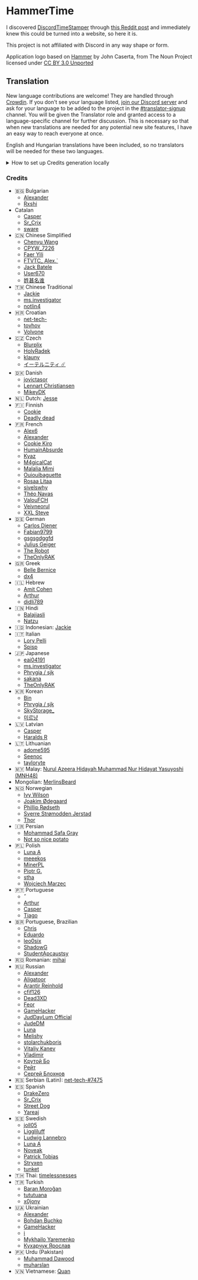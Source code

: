 <h1>HammerTime <a title="Crowdin" target="_blank" href="https://crowdin.com/project/hammertime"><img src="https://badges.crowdin.net/hammertime/localized.svg" alt=""></a></h1>

I discovered [DiscordTimeStamper] through [this Reddit post] and immediately knew this could be turned into a website,
so here it is.

[discordtimestamper]: https://github.com/TimeTravelPenguin/DiscordTimeStamper/
[this reddit post]: https://www.reddit.com/r/discordapp/comments/oiv86b/i_made_a_tool_to_make_timestamps_for_discord/

This project is not affiliated with Discord in any way shape or form.

Application logo based on [Hammer] by John Caserta, from The Noun Project licensed under [CC BY 3.0 Unported]

[hammer]: https://meta.m.wikimedia.org/wiki/File:Hammer_-_Noun_project_1306.svg
[cc by 3.0 unported]: https://creativecommons.org/licenses/by/3.0/deed.en

## Translation

New language contributions are welcome! They are handled through [Crowdin]. If you don't see your language listed,
[join our Discord server] and ask for your language to be added to the project in the [#translator-signup] channel. You
will be given the Translator role and granted access to a language-specific channel for further discussion. This is
necessary so that when new translations are needed for any potential new site features, I have an easy way to reach
everyone at once.

[crowdin]: https://crowdin.com/project/hammertime
[join our discord server]: https://hammertime.cyou/discord
[#translator-signup]: https://discord.com/channels/952258283882819595/952292965211074650

English and Hungarian translations have been included, so no translators will be needed for these two languages.

<details>
<summary>How to set up Credits generation locally</summary>

> [!NOTE]
> This section is primarily for me, the developer, to be able to refer back to these instructions in the future. However, if you would like to know the process on how to set this up locally, feel free to read on.

1. Obtain a Crowdin API token for your account at https://crowdin.com/settings#api-key
   - You can enter any name you like
   - Check the "Projects" scope and select "Read only" from the dropdown next to it
   - Select "Read and write" in the "Reports" line inside "Projects"
2. Make a copy of `.env.template` at the root of the repository called `.env`
   - This file is normally ignored in version control, if you are committing your changes, make sure it id not included.
3. Fill in the environment variables inside the `.env` file as follows:
   - `CROWDIN_API_KEY` should be set to the token you just created
   - `CROWDIN_PROJECT_IDENTIFIER` is the text-based identifier on the project, this is typically at the end of the project page URL, e.g. in https://crowdin.com/project/hammertime the value that should be entered here is `hammertime`. You must have manager access to the project in question for the script to find it.
   - You can leave the rest of the values as-is.
4. Now you can run `npm run dev` without the warning message related to credit generation
</details>

### Credits

- 🇧🇬 Bulgarian
  - [Alexander](https://crowdin.com/profile/Mr.Shad)
  - [Rxshi](https://crowdin.com/profile/Rxshi)
- Catalan
  - [Casper](https://crowdin.com/profile/JajarGG)
  - [Sr_Crix](https://crowdin.com/profile/Sr_Crix)
  - [sware](https://crowdin.com/profile/sware)
- 🇨🇳 Chinese Simplified
  - [Chenyu Wang](https://crowdin.com/profile/w11039685)
  - [CPYW_7226](https://crowdin.com/profile/CPYW_7226)
  - [Faer Yili](https://crowdin.com/profile/yilifaer)
  - [FTVTC\_ Alex.`](https://crowdin.com/profile/htcqqcomm)
  - [Jack Batele](https://crowdin.com/profile/BateleJack)
  - [User670](https://crowdin.com/profile/User670)
  - [姓甚名谁](https://crowdin.com/profile/febilly)
- 🇹🇼 Chinese Traditional
  - [Jackie](https://crowdin.com/profile/jckcr)
  - [ms.investigator](https://crowdin.com/profile/ms.)
  - [notlin4](https://crowdin.com/profile/notlin4)
- 🇭🇷 Croatian
  - [net-tech-](https://crowdin.com/profile/net-tech-)
  - [tovhov](https://crowdin.com/profile/tovhov)
  - [Volvone](https://github.com/volvone)
- 🇨🇿 Czech
  - [Blurplix](https://crowdin.com/profile/Blurplix)
  - [HolyRadek](https://crowdin.com/profile/holyradek)
  - [klauny](https://crowdin.com/profile/klauny)
  - [イーテルニティ ☄️](https://crowdin.com/profile/Ethxrnity)
- 🇩🇰 Danish
  - [jovictasor](https://crowdin.com/profile/jovictasor)
  - [Lennart Christiansen](https://crowdin.com/profile/LennartDenmark)
  - [MikeyDK](https://crowdin.com/profile/MikeyDK)
- 🇳🇱 Dutch: [Jesse](https://github.com/Jessuhh)
- 🇫🇮 Finnish
  - [Cookie](https://crowdin.com/profile/cookiethegamer33)
  - [Deadly dead](https://crowdin.com/profile/cricribebe)
- 🇫🇷 French
  - [Alex6](https://crowdin.com/profile/Alex6_)
  - [Alexander](https://crowdin.com/profile/Mr.Shad)
  - [Cookie Kiro](https://crowdin.com/profile/Cookikui)
  - [HumainAbsurde](https://crowdin.com/profile/humain)
  - [Kyaz](https://crowdin.com/profile/09kyaz)
  - [M4gicalCat](https://crowdin.com/profile/M4gicalCat)
  - [Malalia Mimi](https://crowdin.com/profile/MialyMusic)
  - [Ouiouibaguette](https://crowdin.com/profile/Ouiouibaguette)
  - [Rosaa Litaa](https://crowdin.com/profile/Rosaalita)
  - [sivelswhy](https://crowdin.com/profile/sivelswhy)
  - [Théo Navas](https://crowdin.com/profile/GrifGrif)
  - [ValouFCH](https://crowdin.com/profile/ValouFCH)
  - [Veivneorul](https://crowdin.com/profile/Veivneorul)
  - [XXL Steve](https://crowdin.com/profile/XXL_Steve)
- 🇩🇪 German
  - [Carlos Diener](https://crowdin.com/profile/carlos.diener)
  - [Fabian9799](https://crowdin.com/profile/Fabian9799)
  - [gsgsgdggfd](https://crowdin.com/profile/gsgsgdggfd)
  - [Julius Geiger](https://crowdin.com/profile/julix00)
  - [The Robot](https://crowdin.com/profile/therobot)
  - [TheOnlyRAK](https://crowdin.com/profile/TheOnlyRAK)
- 🇬🇷 Greek
  - [Belle Bernice](https://crowdin.com/profile/BelleBernice)
  - [dx4](https://crowdin.com/profile/dx4)
- 🇮🇱 Hebrew
  - [Amit Cohen](https://crowdin.com/profile/ZeRealOne)
  - [Arthur](https://crowdin.com/profile/DuperKnight)
  - [didli789](https://crowdin.com/profile/didli789)
- 🇮🇳 Hindi
  - [Balajiasli](https://crowdin.com/profile/Balajiasli)
  - [Natzu](https://crowdin.com/profile/natieon)
- 🇮🇩 Indonesian: [Jackie](https://github.com/Jckcr)
- 🇮🇹 Italian
  - [Lory Pelli](https://github.com/lorypelli)
  - [Spisp](https://crowdin.com/profile/Spisp)
- 🇯🇵 Japanese
  - [eai04191](https://crowdin.com/profile/eai04191)
  - [ms.investigator](https://crowdin.com/profile/ms.)
  - [Phrygia / sjk](https://github.com/sjkim04)
  - [sakana](https://crowdin.com/profile/sakana0580)
  - [TheOnlyRAK](https://crowdin.com/profile/TheOnlyRAK)
- 🇰🇷 Korean
  - [Bin](https://crowdin.com/profile/cheesepickle12345678)
  - [Phrygia / sjk](https://github.com/sjkim04)
  - [SkyStorage\_](https://crowdin.com/profile/SkyStorage_)
  - [미르냥](https://crowdin.com/profile/Mirnyang)
- 🇱🇻 Latvian
  - [Casper](https://crowdin.com/profile/JajarGG)
  - [Haralds R](https://crowdin.com/profile/haralds.re)
- 🇱🇹 Lithuanian
  - [adome595](https://crowdin.com/profile/adome595)
  - [Seenoc](https://crowdin.com/profile/Seenoc)
  - [tayloryte](https://crowdin.com/profile/tayloryte)
- 🇲🇾 Malay: [Nurul Azeera Hidayah Muhammad Nur Hidayat Yasuyoshi (MNH48)](https://crowdin.com/profile/mnh48)
- Mongolian: [MerlinsBeard](https://crowdin.com/profile/MerlinsBeard)
- 🇳🇴 Norwegian
  - [Ivy Wilson](https://crowdin.com/profile/zach.lawnmower)
  - [Joakim Ødegaard](https://crowdin.com/profile/joakim.od)
  - [Phillip Rødseth](https://crowdin.com/profile/philliphatrod)
  - [Sverre Strømodden Jerstad](https://crowdin.com/profile/sverrejerstad)
  - [Thor](https://crowdin.com/profile/thorarne94)
- 🇮🇷 Persian
  - [Mohammad Safa Gray](https://crowdin.com/profile/DeadMarco)
  - [Not so nice potato](https://crowdin.com/profile/regimanhj)
- 🇵🇱 Polish
  - [Luna A](https://crowdin.com/profile/LumiKitten)
  - [meeekos](https://crowdin.com/profile/meeekos)
  - [MinerPL](https://github.com/minerpl)
  - [Piotr G.](https://crowdin.com/profile/ekidoxx)
  - [stha](https://crowdin.com/profile/sthakrk)
  - [Wojciech Marzec](https://crowdin.com/profile/C.Ezra.M)
- 🇵🇹 Portuguese
  - [ً](https://crowdin.com/profile/buckshot-)
  - [Arthur](https://crowdin.com/profile/DuperKnight)
  - [Casper](https://crowdin.com/profile/JajarGG)
  - [Tiago](https://crowdin.com/profile/DemiCool)
- 🇧🇷 Portuguese, Brazilian
  - [Chris](https://crowdin.com/profile/Chrisdbhr)
  - [Eduardo](https://crowdin.com/profile/Nirewen)
  - [leo0six](https://crowdin.com/profile/leo0six)
  - [ShadowG](https://crowdin.com/profile/ShadowG)
  - [StudentApcaustsy](https://crowdin.com/profile/StudentApcaustsy)
- 🇷🇴 Romanian: [mihai](https://crowdin.com/profile/mihaiofficialRO)
- 🇷🇺 Russian
  - [Alexander](https://crowdin.com/profile/Mr.Shad)
  - [Aligatoor](https://crowdin.com/profile/Aligatoor)
  - [Arantir Reinhold](https://crowdin.com/profile/arantirrein)
  - [cfif126](https://crowdin.com/profile/cfif126)
  - [Dead3XD](https://crowdin.com/profile/Dead3XD)
  - [Feor](https://crowdin.com/profile/EL0nMusk)
  - [GameHacker](https://crowdin.com/profile/GameHacker)
  - [JudDayLum Official](https://crowdin.com/profile/JudDayLum)
  - [JudeDM](https://crowdin.com/profile/JudeDM)
  - [Luna](https://crowdin.com/profile/NightyCloud)
  - [Melishy](https://crowdin.com/profile/melishy)
  - [stolarchukboris](https://crowdin.com/profile/PleasedontslammykeyboarddfsdoijfwR)
  - [Vitaliy Kanev](https://crowdin.com/profile/vitalkanev)
  - [Vladimir](https://crowdin.com/profile/bill876)
  - [Крутой Бо](https://crowdin.com/profile/arturfomenko8)
  - [Рейт](https://crowdin.com/profile/helppriklreyta)
  - [Сергей Блохнов](https://crowdin.com/profile/servey22)
- 🇷🇸 Serbian (Latin): [net-tech-#7475](https://nettech.dev/)
- 🇪🇸 Spanish
  - [DrakeZero](https://crowdin.com/profile/DrakeZero)
  - [Sr_Crix](https://crowdin.com/profile/Sr_Crix)
  - [Street Dog](https://crowdin.com/profile/streetdog.arg)
  - [Yareaj](https://github.com/Yareaj/)
- 🇸🇪 Swedish
  - [joll05](https://crowdin.com/profile/joll05)
  - [Liggliluff](https://github.com/Liggliluff)
  - [Ludwig Lannebro](https://crowdin.com/profile/lannebroludwig)
  - [Luna A](https://crowdin.com/profile/LumiKitten)
  - [Noveak](https://crowdin.com/profile/Noveak-Prime)
  - [Patrick Tobias](https://crowdin.com/profile/patricktobias)
  - [Stryxen](https://crowdin.com/profile/Stryxen)
  - [tunket](https://crowdin.com/profile/tunket)
- 🇹🇭 Thai: [timelessnesses](https://github.com/timelessnesses)
- 🇹🇷 Turkish
  - [Baran Moroğan](https://crowdin.com/profile/okunamayanad)
  - [tututuana](https://crowdin.com/profile/tututuana)
  - [x0jony](https://crowdin.com/profile/x0jony)
- 🇺🇦 Ukrainian
  - [Alexander](https://crowdin.com/profile/Mr.Shad)
  - [Bohdan Buchko](https://crowdin.com/profile/Indi_Mops)
  - [GameHacker](https://crowdin.com/profile/GameHacker)
  - [i](https://crowdin.com/profile/enky)
  - [Mykhailo Yaremenko](https://crowdin.com/profile/WhiteBear60)
  - [Кухарчук Ярослав](https://crowdin.com/profile/Gamer_Yaroslaw)
- 🇵🇰 Urdu (Pakistan)
  - [Muhammad Dawood](https://crowdin.com/profile/Developer_X)
  - [muharslan](https://crowdin.com/profile/muharslan)
- 🇻🇳 Vietnamese: [Quan](https://crowdin.com/profile/quanonthecob)
